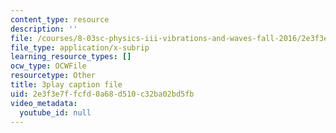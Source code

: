 ```yaml
---
content_type: resource
description: ''
file: /courses/8-03sc-physics-iii-vibrations-and-waves-fall-2016/2e3f3e7ffcfd0a68d510c32ba02bd5fb_J1uHGy1tRmM.srt
file_type: application/x-subrip
learning_resource_types: []
ocw_type: OCWFile
resourcetype: Other
title: 3play caption file
uid: 2e3f3e7f-fcfd-0a68-d510-c32ba02bd5fb
video_metadata:
  youtube_id: null
---
```

